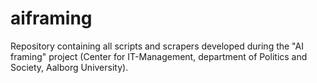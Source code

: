 # aiframing

Repository containing all scripts and scrapers developed during the "AI framing" project (Center for IT-Management, department of Politics and Society, Aalborg University).
